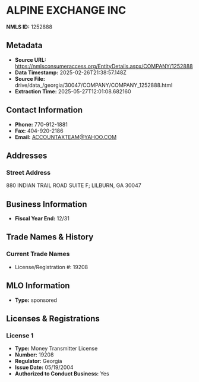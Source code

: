 # ALPINE EXCHANGE INC

**NMLS ID:** 1252888

## Metadata
- **Source URL:** https://nmlsconsumeraccess.org/EntityDetails.aspx/COMPANY/1252888
- **Data Timestamp:** 2025-02-26T21:38:57.148Z
- **Source File:** drive/data_/georgia/30047/COMPANY/COMPANY_1252888.html
- **Extraction Time:** 2025-05-27T12:01:08.682160

## Contact Information
- **Phone:** 770-912-1881
- **Fax:** 404-920-2186
- **Email:** ACCOUNTAXTEAM@YAHOO.COM

## Addresses
### Street Address
880 INDIAN TRAIL ROAD SUITE F; LILBURN, GA 30047

## Business Information
- **Fiscal Year End:** 12/31

## Trade Names & History
### Current Trade Names
- License/Registration #: 19208

## MLO Information
- **Type:** sponsored

## Licenses & Registrations

### License 1
- **Type:** Money Transmitter License
- **Number:** 19208
- **Regulator:** Georgia
- **Issue Date:** 05/19/2004
- **Authorized to Conduct Business:** Yes
